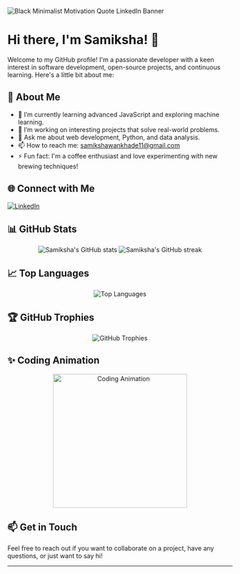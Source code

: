 

![Black Minimalist Motivation Quote LinkedIn Banner](https://github.com/user-attachments/assets/80701d3e-ef1f-44dc-bb9d-c53e0ac8b367)




# Hi there, I'm Samiksha! 👋


Welcome to my GitHub profile! I'm a passionate developer with a keen interest in software development, open-source projects, and continuous learning. Here's a little bit about me:

## 🚀 About Me
- 🌱 I’m currently learning advanced JavaScript and exploring machine learning.
- 💼 I’m working on interesting projects that solve real-world problems.
- 💬 Ask me about web development, Python, and data analysis.
- 📫 How to reach me: [samikshawankhade11@gmail.com](mailto:samikshawankhade11@gmail.com)
- ⚡ Fun fact: I'm a coffee enthusiast and love experimenting with new brewing techniques!

## 🌐 Connect with Me
[![LinkedIn](https://img.shields.io/badge/-LinkedIn-blue?style=flat&logo=Linkedin&logoColor=white)](https://www.linkedin.com/in/samikshawankha)

## 📊 GitHub Stats
<div align="center">
  <img src="https://github-readme-stats.vercel.app/api?username=samik1234&show_icons=true&theme=radical" alt="Samiksha's GitHub stats" />
  <img src="https://github-readme-streak-stats.herokuapp.com/?user=samik1234&theme=radical" alt="Samiksha's GitHub streak" />
</div>

## 📈 Top Languages
<div align="center">
  <img src="https://github-readme-stats.vercel.app/api/top-langs/?username=samik1234&layout=compact&theme=radical" alt="Top Languages" />
</div>

## 🏆 GitHub Trophies
<div align="center">
  <img src="https://github-profile-trophy.vercel.app/?username=samik1234&theme=radical" alt="GitHub Trophies" />
</div>

## ✨ Coding Animation
<p align="center">
  <img src="https://media.giphy.com/media/qgQUggAC3Pfv687qPC/giphy.gif" width="300" alt="Coding Animation">
</p>

## 📫 Get in Touch
Feel free to reach out if you want to collaborate on a project, have any questions, or just want to say hi!

---

